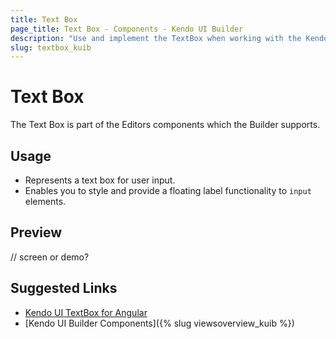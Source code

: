 ```yaml
---
title: Text Box
page_title: Text Box - Components - Kendo UI Builder
description: "Use and implement the TextBox when working with the Kendo UI Builder tool for creating and managing Angular and AngularJS-based web applications."
slug: textbox_kuib
---
```


# Text Box

The Text Box is part of the Editors components which the Builder supports.

## Usage

* Represents a text box for user input.
* Enables you to style and provide a floating label functionality to `input` elements.

## Preview

// screen or demo?

## Suggested Links

* [Kendo UI TextBox for Angular](https://www.telerik.com/kendo-angular-ui/components/inputs/textbox/)
* [Kendo UI Builder Components]({% slug viewsoverview_kuib %})
